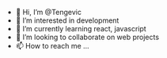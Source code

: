 - 👋 Hi, I’m @Tengevic
- 👀 I’m interested in development
- 🌱 I’m currently learning react, javascript
- 💞️ I’m looking to collaborate on web projects
- 📫 How to reach me ...

<!---
Tengevic/Tengevic is a ✨ special ✨ repository because its `README.md` (this file) appears on your GitHub profile.
You can click the Preview link to take a look at your changes.
--->
